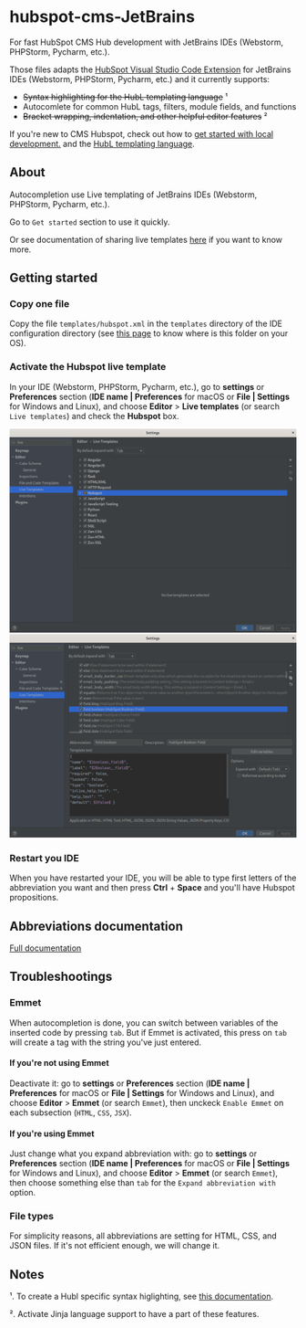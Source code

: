 # hubspot-cms-JetBrains

For fast HubSpot CMS Hub development with JetBrains IDEs (Webstorm, PHPStorm, Pycharm, etc.).

Those files adapts the [HubSpot Visual Studio Code Extension](https://github.com/HubSpot/hubspot-cms-vscode) for JetBrains IDEs (Webstorm, PHPStorm, Pycharm, etc.) and it currently supports:
- ~~Syntax highlighting for the HubL templating language~~ ¹
- Autocomlete for common HubL tags, filters, module fields, and functions
- ~~Bracket wrapping, indentation, and other helpful editor features~~ ²

If you're new to CMS Hubspot, check out how to [get started with local development.](https://designers.hubspot.com/docs/tools/local-development) and the [HubL templating language](https://designers.hubspot.com/docs/hubl/intro-to-hubl).

## About 

Autocompletion use Live templating of JetBrains IDEs (Webstorm, PHPStorm, Pycharm, etc.).

Go to `Get started` section to use it quickly.

Or see documentation of sharing live templates [here](https://www.jetbrains.com/help/idea/sharing-live-templates.html) if you want to know more. 

## Getting started

### Copy one file
Copy the file `templates/hubspot.xml` in the `templates` directory of the IDE configuration directory (see [this page](https://www.jetbrains.com/help/idea/tuning-the-ide.html#config-directory) to know where is this folder on your OS).

### Activate the Hubspot live template
In your IDE (Webstorm, PHPStorm, Pycharm, etc.), go to **settings** or **Preferences** section (**IDE name | Preferences** for macOS or **File | Settings** for Windows and Linux), and choose **Editor** > **Live templates** (or search `Live templates`) and check the **Hubspot** box.

![Activate Hubspot Live Template screenshot](images/screenshot-1.png "Activate Hubspot Live template")
![Activate Hubspot Live Template screenshot](images/screenshot-2.png "Activate Hubspot Live template")
 
### Restart you IDE
When you have restarted your IDE, you will be able to type first letters of the abbreviation you want and then press **Ctrl** + **Space** and you'll have Hubspot propositions.

## Abbreviations documentation

[Full documentation](REFERENCES.md)

## Troubleshootings

### Emmet
When autocompletion is done, you can switch between variables of the inserted code by pressing `tab`. But if Emmet is activated, this press on `tab` will create a tag with the string you've just entered.

#### If you're not using Emmet
Deactivate it: go to **settings** or **Preferences** section (**IDE name | Preferences** for macOS or **File | Settings** for Windows and Linux), and choose **Editor** > **Emmet** (or search `Emmet`), then unckeck `Enable Emmet` on each subsection (`HTML`, `CSS`, `JSX`).

#### If you're using Emmet
Just change what you expand abbreviation with: go to **settings** or **Preferences** section (**IDE name | Preferences** for macOS or **File | Settings** for Windows and Linux), and choose **Editor** > **Emmet** (or search `Emmet`), then choose something else than `tab` for the `Expand abbreviation with` option.

### File types
For simplicity reasons, all abbreviations are setting for HTML, CSS, and JSON files. If it's not efficient enough, we will change it. 

## Notes
¹. To create a Hubl specific syntax higlighting, see [this documentation](https://jetbrains.org/intellij/sdk/docs/reference_guide/custom_language_support.html).

². Activate Jinja language support to have a part of these features.
